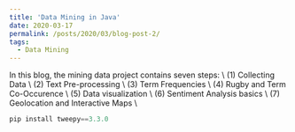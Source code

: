 ```yaml
---
title: 'Data Mining in Java'
date: 2020-03-17
permalink: /posts/2020/03/blog-post-2/
tags:
  - Data Mining
---
```


In this blog, the mining data project contains seven steps: \\
(1) Collecting Data \\
(2) Text Pre-processing \\
(3) Term Frequencies \\
(4) Rugby and Term Co-Occurence \\
(5) Data visualization \\
(6) Sentiment Analysis basics \\
(7) Geolocation and Interactive Maps \\



```python
pip install tweepy==3.3.0
```
